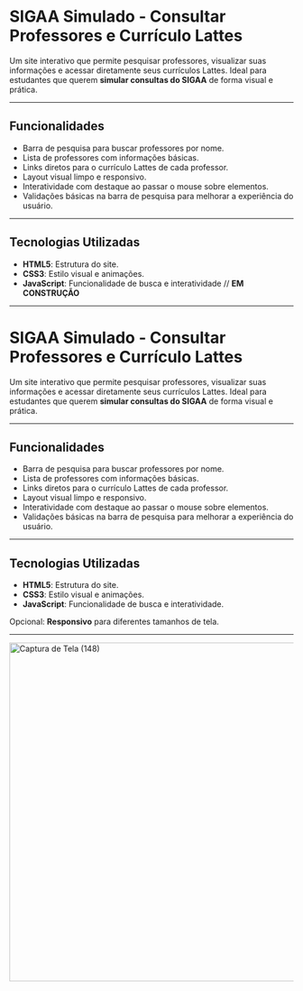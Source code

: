 # SIGAA Simulado - Consultar Professores e Currículo Lattes

Um site interativo que permite pesquisar professores, visualizar suas informações e acessar diretamente seus currículos Lattes. Ideal para estudantes que querem **simular consultas do SIGAA** de forma visual e prática.

---

## **Funcionalidades**

- Barra de pesquisa para buscar professores por nome.
- Lista de professores com informações básicas.
- Links diretos para o currículo Lattes de cada professor.
- Layout visual limpo e responsivo.
- Interatividade com destaque ao passar o mouse sobre elementos.
- Validações básicas na barra de pesquisa para melhorar a experiência do usuário.

---

## **Tecnologias Utilizadas**

- **HTML5**: Estrutura do site.  
- **CSS3**: Estilo visual e animações.  
- **JavaScript**: Funcionalidade de busca e interatividade // **EM CONSTRUÇÃO**


---

# SIGAA Simulado - Consultar Professores e Currículo Lattes

Um site interativo que permite pesquisar professores, visualizar suas informações e acessar diretamente seus currículos Lattes. Ideal para estudantes que querem **simular consultas do SIGAA** de forma visual e prática.

---

## **Funcionalidades**

- Barra de pesquisa para buscar professores por nome.
- Lista de professores com informações básicas.
- Links diretos para o currículo Lattes de cada professor.
- Layout visual limpo e responsivo.
- Interatividade com destaque ao passar o mouse sobre elementos.
- Validações básicas na barra de pesquisa para melhorar a experiência do usuário.

---

## **Tecnologias Utilizadas**

- **HTML5**: Estrutura do site.  
- **CSS3**: Estilo visual e animações.  
- **JavaScript**: Funcionalidade de busca e interatividade.  

Opcional: **Responsivo** para diferentes tamanhos de tela.

---

<img width="1242" height="601" alt="Captura de Tela (148)" src="https://github.com/user-attachments/assets/70c8cfb3-1b21-4fc1-915b-37d49d07860b" />


